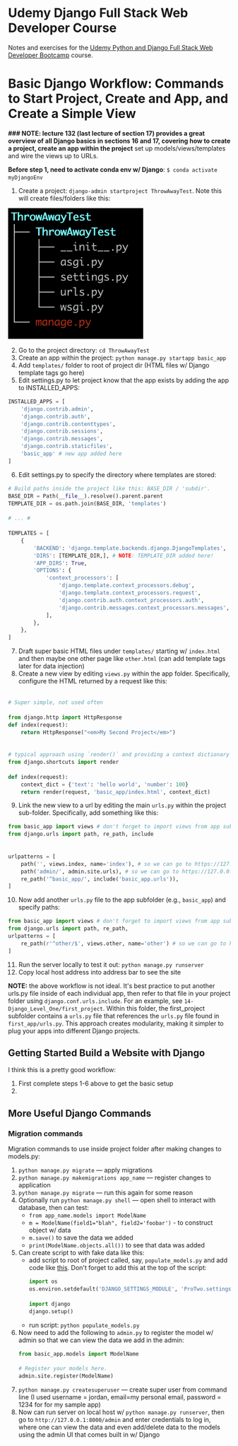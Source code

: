 # Udemy Django Full Stack Web Developer Course

Notes and exercises for the [Udemy Python and Django Full Stack Web Developer Bootcamp](https://www.udemy.com/course/python-and-django-full-stack-web-developer-bootcamp/) course.


# Basic Django Workflow: Commands to Start Project, Create and App, and Create a Simple View

**### NOTE: lecture 132 (last lecture of section 17) provides a great overview of all Django basics in sections 16 and 17, covering how to create a project, create an app within the project**
set up models/views/templates and wire the views up to URLs.

**Before step 1, need to activate conda env w/ Django**: `$ conda activate myDjangoEnv`

1. Create a project: `django-admin startproject ThrowAwayTest`. Note this will create files/folders like this: 

![Alt text](misc_images/django_project_initial_structure.png)

2. Go to the project directory: `cd ThrowAwayTest`
3. Create an app within the project: `python manage.py startapp basic_app`
4. Add `templates/` folder to root of project dir (HTML files w/ Django template tags go here)
5. Edit settings.py to let project know that the app exists by adding the app to INSTALLED_APPS:
```python
INSTALLED_APPS = [
    'django.contrib.admin',
    'django.contrib.auth',
    'django.contrib.contenttypes',
    'django.contrib.sessions',
    'django.contrib.messages',
    'django.contrib.staticfiles',
    'basic_app' # new app added here
]
```
6. Edit settings.py to specify the directory where templates are stored:
```python
# Build paths inside the project like this: BASE_DIR / 'subdir'.
BASE_DIR = Path(__file__).resolve().parent.parent
TEMPLATE_DIR = os.path.join(BASE_DIR, 'templates')

# ... #

TEMPLATES = [
    {
        'BACKEND': 'django.template.backends.django.DjangoTemplates',
        'DIRS': [TEMPLATE_DIR,], # NOTE: TEMPLATE_DIR added here!
        'APP_DIRS': True,
        'OPTIONS': {
            'context_processors': [
                'django.template.context_processors.debug',
                'django.template.context_processors.request',
                'django.contrib.auth.context_processors.auth',
                'django.contrib.messages.context_processors.messages',
            ],
        },
    },
]

```

7. Draft super basic HTML files under `templates/` starting w/ `index.html` and then maybe one other page like `other.html` (can add template tags later for data injection)
8. Create a new view by editing `views.py` within the app folder. Specifically, configure the HTML returned by a request like this:
```python

# Super simple, not used often

from django.http import HttpResponse
def index(request):
    return HttpResponse("<em>My Second Project</em>")


# typical approach using `render()` and providing a context dictionary where keys can be referenced using `{{ }}` in the template HTML files:
from django.shortcuts import render

def index(request):
    context_dict = {'text': 'hello world', 'number': 100}
    return render(request, 'basic_app/index.html', context_dict)

```
9. Link the new view to a url by editing the main `urls.py` within the project sub-folder. Specifically, add something like this: 
```python
from basic_app import views # don't forget to import views from app subfolder we created
from django.urls import path, re_path, include


urlpatterns = [
    path('', views.index, name='index'), # so we can go to https://127.0.0.1:8000/admin/ to access index.html
    path('admin/', admin.site.urls), # so we can go to https://127.0.0.1:8000/admin/ to access built-in Django admin UI
    re_path('^basic_app/', include('basic_app.urls')),
]
```
10. Now add another `urls.py` file to the app subfolder (e.g., `basic_app`) and specify paths:
```python
from basic_app import views # don't forget to import views from app subfolder we created
from django.urls import path, re_path, 
urlpatterns = [
    re_path(r'^other/$', views.other, name='other') # so we can go to https://127.0.0.1:8000/basic_app/other/ to access built-in Django admin UI
]
```
11. Run the server locally to test it out: `python manage.py runserver`
12. Copy local host address into address bar to see the site


**NOTE:** the above workflow is not ideal. It's best practice to put another urls.py file inside of each individual app, then refer to that
file in your project folder using `django.conf.urls.include`. For an example, see `14-Django_Level_One/first_project`. Within this folder,
the first_project subfolder contains a `urls.py` file that references the `urls.py` file found in `first_app/urls.py`. This approach creates 
modularity, making it simpler to plug your apps into different Django projects.

## Getting Started Build a Website with Django
I think this is a pretty good workflow:

1. First complete steps 1-6 above to get the basic setup
1. 

## More Useful Django Commands
### Migration commands

Migration commands to use inside project folder after making changes to models.py:
1. `python manage.py migrate` — apply migrations
2. `python manage.py makemigrations app_name` — register changes to application
3. `python manage.py migrate` — run this again for some reason
4. Optionally run `python manage.py shell` — open shell to interact with database, then can test:
    - `from app_name.models import ModelName`
    - `m = ModelName(field1="blah", field2='foobar')` - to construct object w/ data
    - `m.save()` to save the data we added
    - `print(ModelName.objects.all())` to see that data was added
6. Can create script to with fake data like this:
    - add script to root of project called, say, `populate_models.py` and add code like [this](17-Django_Level_Two/first_project/populate_first_app.py). Don't forget
      to add this at the top of the script:
      ```python
      import os 
      os.environ.setdefault('DJANGO_SETTINGS_MODULE', 'ProTwo.settings')

      import django
      django.setup()
      ``` 
    - run script: `python populate_models.py`
7. Now need to add the following to `admin.py` to register the model w/ admin so that we can view the data we add in the admin:
    ```python
    from basic_app.models import ModelName

    # Register your models here.
    admin.site.register(ModelName)
    ```
8. `python manage.py createsuperuser` — create super user from command line (I used username = jordan, email=my personal email, password = 1234 for for my sample app)
9. Now can run server on local host w/ `python manage.py runserver`, then go to `http://127.0.0.1:8000/admin` and enter credentials to log in, where one can view the data 
   and even add/delete data to the models using the admin UI that comes built in w/ Django